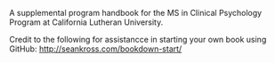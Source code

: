 A supplemental program handbook for the MS in Clinical Psychology Program at California Lutheran University.


Credit to the following for assistancce in starting your own book using GitHub: http://seankross.com/bookdown-start/
